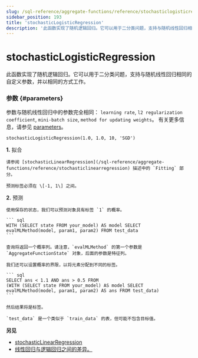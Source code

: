 ```yaml
---
slug: /sql-reference/aggregate-functions/reference/stochasticlogisticregression
sidebar_position: 193
title: 'stochasticLogisticRegression'
description: '此函数实现了随机逻辑回归。它可以用于二分类问题，支持与随机线性回归相同的自定义参数，并以相同的方式工作。'
---
```



# stochasticLogisticRegression

此函数实现了随机逻辑回归。它可以用于二分类问题，支持与随机线性回归相同的自定义参数，并以相同的方式工作。

### 参数 {#parameters}

参数与随机线性回归中的参数完全相同：
`learning rate`, `l2 regularization coefficient`, `mini-batch size`, `method for updating weights`。
有关更多信息，请参见 [parameters](../reference/stochasticlinearregression.md/#parameters)。

``` text
stochasticLogisticRegression(1.0, 1.0, 10, 'SGD')
```

**1.** 拟合

<!-- -->

    请参阅 [stochasticLinearRegression](/sql-reference/aggregate-functions/reference/stochasticlinearregression) 描述中的 `Fitting` 部分。

    预测标签必须在 \[-1, 1\] 之间。

**2.** 预测

<!-- -->

    使用保存的状态，我们可以预测对象具有标签 `1` 的概率。

    ``` sql
    WITH (SELECT state FROM your_model) AS model SELECT
    evalMLMethod(model, param1, param2) FROM test_data
    ```

    查询将返回一个概率列。请注意，`evalMLMethod` 的第一个参数是 `AggregateFunctionState` 对象，后面的参数是特征列。

    我们还可以设置概率的界限，以将元素分配到不同的标签。

    ``` sql
    SELECT ans < 1.1 AND ans > 0.5 FROM
    (WITH (SELECT state FROM your_model) AS model SELECT
    evalMLMethod(model, param1, param2) AS ans FROM test_data)
    ```

    然后结果将是标签。

    `test_data` 是一个类似于 `train_data` 的表，但可能不包含目标值。

**另见**

- [stochasticLinearRegression](/sql-reference/aggregate-functions/reference/stochasticlogisticregression)
- [线性回归与逻辑回归之间的差异。](https://stackoverflow.com/questions/12146914/what-is-the-difference-between-linear-regression-and-logistic-regression)
